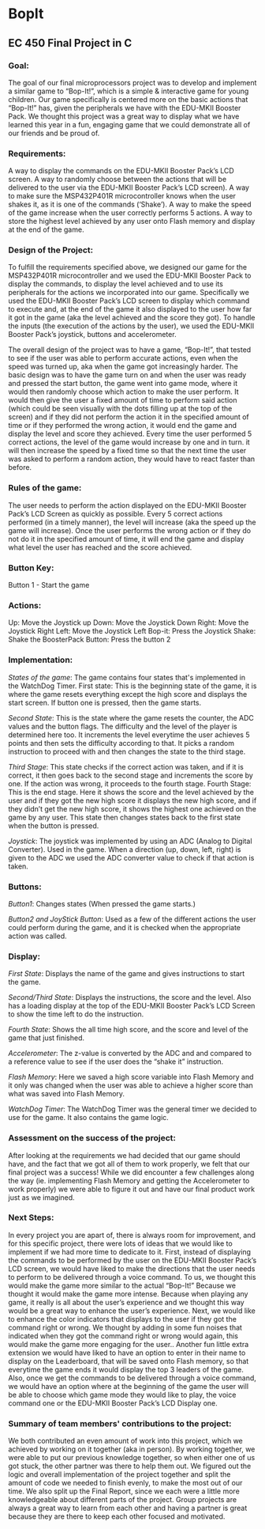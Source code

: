 # BopIt
## EC 450 Final Project in C


### Goal: 
The goal of our final microprocessors project was to develop and implement a similar game to “Bop-It!”, which is a simple & interactive game for young children. Our game specifically is centered more on the basic actions that “Bop-It!” has, given the peripherals we have with the EDU-MKII Booster Pack. We thought this project was a great way to display what we have learned this year in a fun, engaging game that we could demonstrate all of our friends and be proud of.

### Requirements:
A way to display the commands on the EDU-MKII Booster Pack’s LCD screen.
A way to randomly choose between the actions that will be delivered to the user via the EDU-MKII Booster Pack’s LCD screen).
A way to make sure the MSP432P401R microcontroller knows when the user shakes it, as it is one of the commands (‘Shake’).
A way to make the speed of the game increase when the user correctly performs 5 actions.
A way to store the highest level achieved by any user onto Flash memory and display at the end of the game.

### Design of the Project: 
To fulfill the requirements specified above, we designed our game for the MSP432P401R microcontroller and we used the EDU-MKII Booster Pack to display the commands, to display the level achieved and to use its peripherals for the actions we incorporated into our game. Specifically we used the EDU-MKII Booster Pack’s LCD screen to display which command to execute and, at the end of the game it also displayed to the user how far it got in the game (aka the level achieved and the score they got).  To handle the inputs (the execution of the actions by the user),  we used the EDU-MKII Booster Pack’s joystick, buttons and accelerometer.

The overall design of the project was to have a game, “Bop-It!”, that tested to see if the user was able to perform accurate actions, even when the speed was turned up, aka when the game got increasingly harder. The basic design was to have the game turn on and when the user was ready and pressed the start button, the game went into game mode, where it would then randomly choose which action to make the user perform. It would then give the user a fixed amount of time to perform said action (which could be seen visually with the dots filling up at the top of the screen) and if they did not perform the action it in the specified amount of time or if they performed the wrong action, it would end the game and display the level and score they achieved. Every time the user performed 5 correct actions, the level of the game would increase by one and in turn. it will then increase the speed by a fixed time so that the next time the user was asked to perform a random action, they would have to react faster than before.


### Rules of the game: 
The user needs to perform the action displayed on the EDU-MKII Booster Pack’s LCD Screen as quickly as possible.
Every 5 correct actions performed (in a timely manner), the level will increase (aka the speed up the game will increase).
Once the user performs the wrong action or if they do not do it in the specified amount of time, it will end the game and display what level the user has reached and the score achieved.


### Button Key:
Button 1 - Start the game

### Actions:
Up: 	    Move the Joystick up
Down:    Move the Joystick Down
Right:     Move the Joystick Right
Left:	   Move the Joystick Left
Bop-it:    Press the Joystick
Shake:   Shake the BoosterPack
Button:   Press the button 2


### Implementation: 
*States of the game*: The game contains four states that's implemented in the WatchDog Timer. 
First state: This is the beginning state of the game, it is where the game resets everything except the high score and displays the start screen. If button one is pressed, then the game starts.

*Second State*: This is the state where the game resets the counter, the ADC values and the button flags. The difficulty and the level of the player is determined here too. It increments the level everytime the user achieves 5 points and then sets the difficulty according to that. It picks a random instruction to proceed with and then changes the state to the third stage.

*Third Stage*: This state checks if the correct action was taken, and if it is correct, it then goes back to the second stage and increments the score by one. If the action was wrong,  it proceeds to the fourth stage.
Fourth Stage: This is the end stage. Here it shows the score and the level achieved by the user and if they got the new high score it displays the new high score, and if they didn’t get the new high score, it shows the highest one achieved on the game by any user. This state then changes states back to the first state when the button is pressed.

*Joystick*: 
The joystick was implemented by using an ADC (Analog to Digital Converter). Used in the game. When a direction (up, down, left, right) is given to the ADC we used the ADC converter value to check if that action is taken.

### Buttons:
*Button1*: Changes states (When pressed the game starts.)

*Button2 and JoyStick Button*: Used as a few of the different actions the user could perform during the game, and it is checked when the appropriate action was called.

### Display:
*First State*: Displays the name of the game and gives instructions to start the game.

*Second/Third State*: Displays the instructions, the score and the level. Also has a loading display at the top of the EDU-MKII Booster Pack’s LCD Screen to show the time left to do the instruction.

*Fourth State*: Shows the all time high score, and the score and level of the game that just finished.

*Accelerometer*:
The z-value is converted by the ADC and and compared to a reference value to see if the user does the “shake it” instruction.

*Flash Memory*:
Here we saved a high score variable into Flash Memory and it only was changed when the user was able to achieve a higher score than what was saved into Flash Memory.

*WatchDog Timer*:
The WatchDog Timer was the general timer we decided to use for the game. It also contains the game logic.



 
### Assessment on the success of the project: 
After looking at the requirements we had decided that our game should have, and the fact that we got all of them to work properly, we felt that our final project was a success! While we did encounter a few challenges along the way (ie. implementing Flash Memory and getting the Accelerometer to work properly) we were able to figure it out and have our final product work just as we imagined.


### Next Steps: 
In every project you are apart of, there is always room for improvement, and for this specific project, there were lots of ideas that we would like to implement if we had more time to dedicate to it. 
First, instead of displaying the commands to be performed by the user on the EDU-MKII Booster Pack’s LCD screen, we would have liked to make the directions that the user needs to perform to be delivered through a voice command. To us, we thought this would make the game more similar to the actual “Bop-It!” Because we thought it would make the game more intense. Because when playing any game, it really is all about the user’s experience and we thought this way would be a great way to enhance the user’s experience. 
Next, we would like to enhance the color indicators that displays to the user if they got the command right or wrong. We thought by adding in some fun noises that indicated when they got the command right or wrong would again, this would make the game more engaging for the user.. 
Another fun little extra extension we would have liked to have an option to enter in their name to display on the Leaderboard, that will be saved onto Flash memory, so that everytime the game ends it would display the top 3 leaders of the game. 
Also, once we get the commands to be delivered through a voice command, we would have an option where at the beginning of the game the user will be able to choose which game mode they would like to play, the voice command one or the EDU-MKII Booster Pack’s LCD Display one. 


 
### Summary of team members' contributions to the project: 
We both contributed an even amount of work into this project, which we achieved by working on it together (aka in person). By working together, we were able to put our previous knowledge together, so when either one of us got stuck, the other partner was there to help them out. We figured out the logic and overall implementation of the project together and split the amount of code we needed to finish evenly, to make the most out of our time. We also split up the Final Report, since we each were a little more knowledgeable about different parts of the project. Group projects are always a great way to learn from each other and having a partner is great because they are there to keep each other focused and motivated. 
